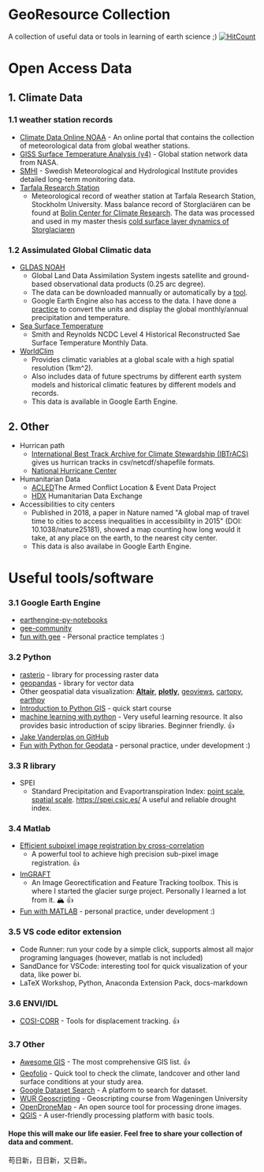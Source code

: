 # GeoResource Collection
 A collection of useful data or tools in learning of earth science ;) [![HitCount](http://hits.dwyl.io/fsn1995/GeoResource-Collection.svg)](http://hits.dwyl.io/fsn1995/GeoResource-Collection)
# Open Access Data
## 1. Climate Data 
### 1.1 weather station records
- [Climate Data Online NOAA](https://www.ncdc.noaa.gov/cdo-web/datasets) - An online portal that contains the collection of meteorological data from global weather stations.
- [GISS Surface Temperature Analysis (v4)](https://data.giss.nasa.gov/gistemp/station_data_v4_globe/) - Global station network data from NASA.
- [SMHI](https://www.smhi.se/klimatdata/meteorologi/) - Swedish Meteorological and Hydrological Institute provides detailed long-term monitoring data.
- [Tarfala Research Station](https://su.figshare.com/TRS)
    * Meteorological record of weather station at Tarfala Research Station, Stockholm University. Mass balance record of Storglaciären can be found at [Bolin Center for Climate Research](https://bolin.su.se/data/tarfala/glaciers.php). The data was processed and used in my master thesis [cold surface layer dynamics of Storglaciaren](https://github.com/fsn1995/cold-surface-layer-dynamics-on-Storglaciaren)

### 1.2 Assimulated Global Climatic data
- [GLDAS NOAH](https://disc.gsfc.nasa.gov/datasets?page=1&project=GLDAS)
    * Global Land Data Assimilation System ingests satellite and ground-based observational data products (0.25 arc degree). 
    * The data can be downloaded mannually or automatically by a [tool](https://github.com/fsn1995/Fun-with-Python-for-Geodata/blob/master/EarthdataDownload.py). 
    * Google Earth Engine also has access to the data. I have done a [practice](https://github.com/fsn1995/Fun-with-Google-Earth-Engine/blob/master/Noah.js) to convert the units and display the global monthly/annual precipitation and temperature. 
- [Sea Surface Temperature](https://podaac.jpl.nasa.gov/dataset/REYNOLDS_NCDC_L4_SST_HIST_RECON_MONTHLY_V3B_NETCDF)
    * Smith and Reynolds NCDC Level 4 Historical Reconstructed Sae Surface Temperature Monthly Data. 
- [WorldClim](https://www.worldclim.org/)
    * Provides climatic variables at a global scale with a high spatial resolution (1km^2).
    * Also includes data of future spectrums by different earth system models and historical climatic features by different models and records.
    * This data is available in Google Earth Engine.

## 2. Other
- Hurrican path
    * [International Best Track Archive for Climate Stewardship (IBTrACS)](https://www.ncdc.noaa.gov/ibtracs/index.php?name=ib-v4-access) gives us hurrican tracks in csv/netcdf/shapefile formats. 
    * [National Hurricane Center](https://www.nhc.noaa.gov/gis/)
- Humanitarian Data
    * [ACLED](https://www.acleddata.com/)The Armed Conflict Location & Event Data Project 
    * [HDX](https://data.humdata.org/) Humanitarian Data Exchange
- Accessibilities to city centers
    * Published in 2018, a paper in Nature named "A global map of travel time to cities to access inequalities in accessibility in 2015" (DOI: 10.1038/nature25181), showed a map counting how long would it take, at any place on the earth, to the nearest city center. 
    * This data is also availabe in Google Earth Engine.

# Useful tools/software
### 3.1 Google Earth Engine
- [earthengine-py-notebooks](https://github.com/giswqs/earthengine-py-notebooks)
- [gee-community](https://github.com/gee-community)
- [fun with gee](https://github.com/fsn1995/Fun-with-Google-Earth-Engine) - Personal practice templates :)

### 3.2 Python
- [rasterio](https://rasterio.readthedocs.io/en/latest/) - library for processing raster data
- [geopandas](http://geopandas.org/) - library for vector data
- Other geospatial data visualization: [**Altair**](https://altair-viz.github.io/index.html), [**plotly**](https://plot.ly/python-api-reference/index.html), [geoviews](http://geoviews.org/index.html), [cartopy](https://github.com/SciTools/cartopy), [earthpy](https://earthpy.readthedocs.io/en/latest/index.html)
- [Introduction to Python GIS](https://automating-gis-processes.github.io/CSC18/index.html) - quick start course
- [machine learning with python](https://machine-learning-with-python.readthedocs.io/en/latest/) - Very useful learning resource. It also provides basic introduction of scipy libraries. Beginner friendly. :+1:
- [Jake Vanderplas on GitHub](https://github.com/jakevdp) 
- [Fun with Python for Geodata](https://fsn1995.github.io/Fun-with-Python-for-Geodata/) - personal practice, under development :)
    
### 3.3 R library
- SPEI
    * Standard Precipitation and Evaportranspiration Index: [point scale](https://github.com/sbegueria/SPEI), [spatial scale](https://github.com/sbegueria/SPEIbase). https://spei.csic.es/ A useful and reliable drought index.

### 3.4 Matlab
- [Efficient subpixel image registration by cross-correlation](https://www.mathworks.com/matlabcentral/mlc-downloads/downloads/submissions/18401/versions/4/previews/html/efficient_subpixel_registration.html)
    * A powerful  tool to achieve high precision sub-pixel image registration. :+1:
- [ImGRAFT](https://github.com/grinsted/ImGRAFT)
    * An Image Georectification and Feature Tracking toolbox. This is where I started the glacier surge project. Personally I learned a lot from it. :mountain_snow: :+1:
- [Fun with MATLAB](https://github.com/fsn1995/MatlabFSN) - personal practice, under development :)

### 3.5 VS code editor extension
- Code Runner: run your code by a simple click, supports almost all major programing languages (however, matlab is not included)
- SandDance for VSCode: interesting tool for quick visualization of your data, like power bi.
- LaTeX Workshop, Python, Anaconda Extension Pack, docs-markdown

### 3.6 ENVI/IDL
- [COSI-CORR](http://www.tectonics.caltech.edu/slip_history/spot_coseis/download_software.html) - Tools for displacement tracking. :+1:

### 3.7 Other
- [Awesome GIS](https://github.com/sshuair/awesome-gis) - The most comprehensive GIS list. :+1:
- [Geofolio](https://geofolio.org/#select-area) - Quick tool to check the climate, landcover and other land surface conditions at your study area. 
- [Google Dataset Search](https://datasetsearch.research.google.com/) - A platform to search for dataset.
- [WUR Geoscripting](https://geoscripting-wur.github.io/) - Geoscripting course from Wageningen University
- [OpenDroneMap](https://github.com/OpenDroneMap/WebODM/) - An open source tool for processing drone images.
- [QGIS](https://www.qgis.org/en/site/) - A user-friendly processing platform with basic tools.

#### Hope this will make our life easier. Feel free to share your collection of data and comment.
苟日新，日日新，又日新。